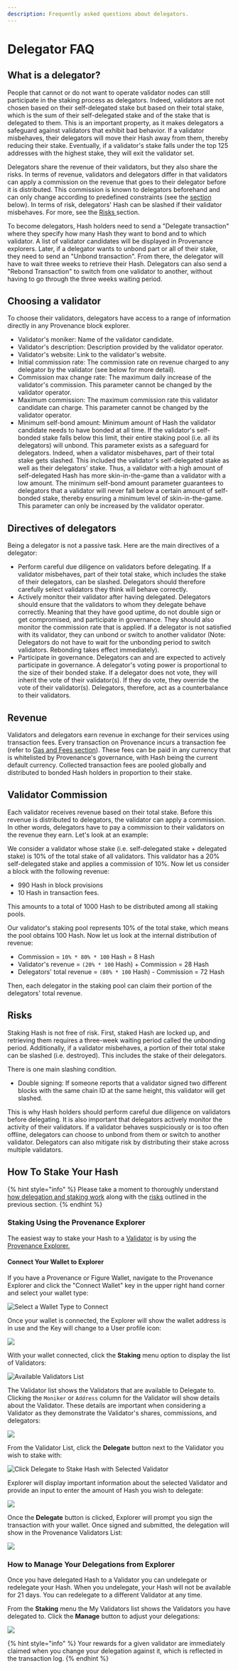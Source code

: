 ```yaml
---
description: Frequently asked questions about delegators.
---
```


# Delegator FAQ

## What is a delegator?

People that cannot or do not want to operate validator nodes can still participate in the staking process as delegators. Indeed, validators are not chosen based on their self-delegated stake but based on their total stake, which is the sum of their self-delegated stake and of the stake that is delegated to them. This is an important property, as it makes delegators a safeguard against validators that exhibit bad behavior. If a validator misbehaves, their delegators will move their Hash away from them, thereby reducing their stake. Eventually, if a validator's stake falls under the top 125 addresses with the highest stake, they will exit the validator set.

Delegators share the revenue of their validators, but they also share the risks. In terms of revenue, validators and delegators differ in that validators can apply a commission on the revenue that goes to their delegator before it is distributed. This commission is known to delegators beforehand and can only change according to predefined constraints \(see the [section](https://app.gitbook.com/@provenance/s/provenance-docs/~/drafts/-MW0u33Y0GlSHBhBNdTo/faq/delegator-faq/@drafts#validator-commission) below\). In terms of risk, delegators' Hash can be slashed if their validator misbehaves. For more, see the [Risks ](https://app.gitbook.com/@provenance/s/provenance-docs/~/drafts/-MW0u33Y0GlSHBhBNdTo/faq/delegator-faq/@drafts#risks)section.

To become delegators, Hash holders need to send a "Delegate transaction" where they specify how many Hash they want to bond and to which validator. A list of validator candidates will be displayed in Provenance explorers. Later, if a delegator wants to unbond part or all of their stake, they need to send an "Unbond transaction". From there, the delegator will have to wait three weeks to retrieve their Hash. Delegators can also send a "Rebond Transaction" to switch from one validator to another, without having to go through the three weeks waiting period.

## Choosing a validator

To choose their validators, delegators have access to a range of information directly in any Provenance block explorer.

* Validator's moniker: Name of the validator candidate.
* Validator's description: Description provided by the validator operator. 
* Validator's website: Link to the validator's website. 
* Initial commission rate: The commission rate on revenue charged to any delegator by the validator \(see below for more detail\). 
* Commission max change rate: The maximum daily increase of the validator's commission. This parameter cannot be changed by the validator operator. 
* Maximum commission: The maximum commission rate this validator candidate can charge. This parameter cannot be changed by the validator operator. 
* Minimum self-bond amount: Minimum amount of Hash the validator candidate needs to have bonded at all time. If the validator's self-bonded stake falls below this limit, their entire staking pool \(i.e. all its delegators\) will unbond. This parameter exists as a safeguard for delegators. Indeed, when a validator misbehaves, part of their total stake gets slashed. This included the validator's self-delegated stake as well as their delegators' stake. Thus, a validator with a high amount of self-delegated Hash has more skin-in-the-game than a validator with a low amount. The minimum self-bond amount parameter guarantees to delegators that a validator will never fall below a certain amount of self-bonded stake, thereby ensuring a minimum level of skin-in-the-game. This parameter can only be increased by the validator operator.

## Directives of delegators

Being a delegator is not a passive task. Here are the main directives of a delegator:

* Perform careful due diligence on validators before delegating. If a validator misbehaves, part of their total stake, which includes the stake of their delegators, can be slashed. Delegators should therefore carefully select validators they think will behave correctly.
* Actively monitor their validator after having delegated. Delegators should ensure that the validators to whom they delegate behave correctly. Meaning that they have good uptime, do not double sign or get compromised, and participate in governance. They should also monitor the commission rate that is applied. If a delegator is not satisfied with its validator, they can unbond or switch to another validator \(Note: Delegators do not have to wait for the unbonding period to switch validators. Rebonding takes effect immediately\).
* Participate in governance. Delegators can and are expected to actively participate in governance. A delegator's voting power is proportional to the size of their bonded stake. If a delegator does not vote, they will inherit the vote of their validator\(s\). If they do vote, they override the vote of their validator\(s\). Delegators, therefore, act as a counterbalance to their validators.

## Revenue

Validators and delegators earn revenue in exchange for their services using transaction fees. Every transaction on Provenance incurs a transaction fee \(refer to [Gas and Fees section](../blockchain/basics/gas-and-fees.md)\). These fees can be paid in any currency that is whitelisted by Provenance's governance, with Hash being the current default currency. Collected transaction fees are pooled globally and distributed to bonded Hash holders in proportion to their stake.

## Validator Commission

Each validator receives revenue based on their total stake. Before this revenue is distributed to delegators, the validator can apply a commission. In other words, delegators have to pay a commission to their validators on the revenue they earn. Let's look at an example:

We consider a validator whose stake \(i.e. self-delegated stake + delegated stake\) is 10% of the total stake of all validators. This validator has a 20% self-delegated stake and applies a commission of 10%. Now let us consider a block with the following revenue:

* 990 Hash in block provisions
* 10 Hash in transaction fees.

This amounts to a total of 1000 Hash to be distributed among all staking pools.

Our validator's staking pool represents 10% of the total stake, which means the pool obtains 100 Hash. Now let us look at the internal distribution of revenue:

* Commission = `10% * 80% * 100` Hash = 8 Hash
* Validator's revenue = `(20% * 100` Hash\) + Commission = 28 Hash
* Delegators' total revenue = `(80% * 100` Hash\) - Commission = 72 Hash

Then, each delegator in the staking pool can claim their portion of the delegators' total revenue.

## Risks

Staking Hash is not free of risk. First, staked Hash are locked up, and retrieving them requires a three-week waiting period called the unbonding period. Additionally, if a validator misbehaves, a portion of their total stake can be slashed \(i.e. destroyed\). This includes the stake of their delegators.

There is one main slashing condition.

* Double signing: If someone reports that a validator signed two different blocks with the same chain ID at the same height, this validator will get slashed.

This is why Hash holders should perform careful due diligence on validators before delegating. It is also important that delegators actively monitor the activity of their validators. If a validator behaves suspiciously or is too often offline, delegators can choose to unbond from them or switch to another validator.  Delegators can also mitigate risk by distributing their stake across multiple validators.

## How To Stake Your Hash 

{% hint style="info" %}
Please take a moment to thoroughly understand [how delegation and staking work](delegator-faq.md#what-is-a-delegator) along with the [risks](delegator-faq.md#risks) outlined in the previous section.
{% endhint %}

### Staking Using the Provenance Explorer

The easiest way to stake your Hash to a [Validator](validator-faq.md) is by using the [Provenance Explorer.](https://explorer.provenance.io)

#### Connect Your Wallet to Explorer

If you have a Provenance or Figure Wallet, navigate to the Provenance Explorer and click the "Connect Wallet" key in the upper right hand corner and select your wallet type:

![Select a Wallet Type to Connect](../.gitbook/assets/image%20%2822%29.png)

Once your wallet is connected, the Explorer will show the wallet address is in use and the Key will change to a User profile icon:

![](../.gitbook/assets/image%20%287%29.png)

With your wallet connected, click the **Staking** menu option to display the list of Validators:

![Available Validators List](../.gitbook/assets/image%20%2817%29.png)

The Validator list shows the Validators that are available to Delegate to.  Clicking the `Moniker` or `Address` column for the Validator will show details about the Validator.  These details are important when considering a Validator as they demonstrate the Validator's shares, commissions, and delegators:

![](../.gitbook/assets/image%20%2820%29.png)

From the Validator List, click the **Delegate** button next to the Validator you wish to stake with:

![Click Delegate to Stake Hash with Selected Validator](../.gitbook/assets/image%20%2819%29.png)

Explorer will display important information about the selected Validator and provide an input to enter the amount of Hash you wish to delegate:

![](../.gitbook/assets/image%20%2812%29.png)

Once the **Delegate** button is clicked, Explorer will prompt you sign the transaction with your wallet.  Once signed and submitted, the delegation will show in the Provenance Validators List:

![](../.gitbook/assets/image%20%2821%29.png)

### How to Manage Your Delegations from Explorer

Once you have delegated Hash to a Validator you can undelegate or redelegate your Hash.  When you undelegate, your Hash will not be available for 21 days.  You can redelegate to a different Validator at any time.

From the **Staking** menu the My Validators list shows the Validators you have delegated to.  Click the **Manage** button to adjust your delegations:

![](../.gitbook/assets/image%20%288%29.png)

{% hint style="info" %}
Your rewards for a given validator are immediately claimed when you change your delegation against it, which is reflected in the transaction log.
{% endhint %}





